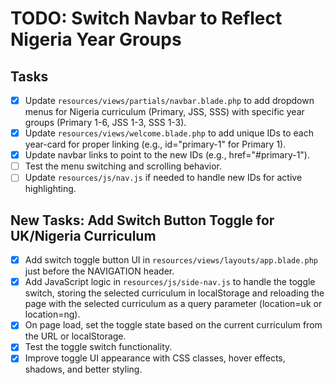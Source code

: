 # TODO: Switch Navbar to Reflect Nigeria Year Groups

## Tasks
- [x] Update `resources/views/partials/navbar.blade.php` to add dropdown menus for Nigeria curriculum (Primary, JSS, SSS) with specific year groups (Primary 1-6, JSS 1-3, SSS 1-3).
- [x] Update `resources/views/welcome.blade.php` to add unique IDs to each year-card for proper linking (e.g., id="primary-1" for Primary 1).
- [x] Update navbar links to point to the new IDs (e.g., href="#primary-1").
- [ ] Test the menu switching and scrolling behavior.
- [ ] Update `resources/js/nav.js` if needed to handle new IDs for active highlighting.

## New Tasks: Add Switch Button Toggle for UK/Nigeria Curriculum
- [x] Add switch toggle button UI in `resources/views/layouts/app.blade.php` just before the NAVIGATION header.
- [x] Add JavaScript logic in `resources/js/side-nav.js` to handle the toggle switch, storing the selected curriculum in localStorage and reloading the page with the selected curriculum as a query parameter (location=uk or location=ng).
- [x] On page load, set the toggle state based on the current curriculum from the URL or localStorage.
- [x] Test the toggle switch functionality.
- [x] Improve toggle UI appearance with CSS classes, hover effects, shadows, and better styling.
